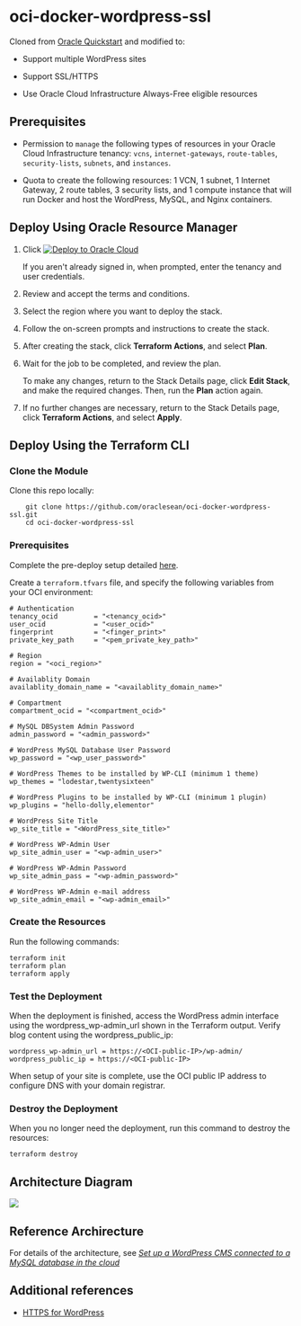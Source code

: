 # oci-docker-wordpress-ssl

Cloned from [Oracle Quickstart](https://github.com/oracle-quickstart/oci-arch-wordpress-mds) and modified to:

- Support multiple WordPress sites

- Support SSL/HTTPS

- Use Oracle Cloud Infrastructure Always-Free eligible resources

## Prerequisites

- Permission to `manage` the following types of resources in your Oracle Cloud Infrastructure tenancy: `vcns`, `internet-gateways`, `route-tables`, `security-lists`, `subnets`, and `instances`.

- Quota to create the following resources: 1 VCN, 1 subnet, 1 Internet Gateway, 2 route tables, 3 security lists, and 1 compute instance that will run Docker and host the WordPress, MySQL, and Nginx containers.

## Deploy Using Oracle Resource Manager

1. Click [![Deploy to Oracle Cloud](https://oci-resourcemanager-plugin.plugins.oci.oraclecloud.com/latest/deploy-to-oracle-cloud.svg)](https://cloud.oracle.com/resourcemanager/stacks/create?region=home&zipUrl=https://github.com/oraclesean/oci-docker-wordpress-ssl/releases/latest/download/oci-docker-wordpress-ssl-stack-latest.zip)

    If you aren't already signed in, when prompted, enter the tenancy and user credentials.

2. Review and accept the terms and conditions.

3. Select the region where you want to deploy the stack.

4. Follow the on-screen prompts and instructions to create the stack.

5. After creating the stack, click **Terraform Actions**, and select **Plan**.

6. Wait for the job to be completed, and review the plan.

    To make any changes, return to the Stack Details page, click **Edit Stack**, and make the required changes. Then, run the **Plan** action again.

7. If no further changes are necessary, return to the Stack Details page, click **Terraform Actions**, and select **Apply**. 

## Deploy Using the Terraform CLI

### Clone the Module

Clone this repo locally:

```
    git clone https://github.com/oraclesean/oci-docker-wordpress-ssl.git
    cd oci-docker-wordpress-ssl
```

### Prerequisites

Complete the pre-deploy setup detailed [here](https://github.com/cloud-partners/oci-prerequisites).

Create a `terraform.tfvars` file, and specify the following variables from your OCI environment:

```
# Authentication
tenancy_ocid         = "<tenancy_ocid>"
user_ocid            = "<user_ocid>"
fingerprint          = "<finger_print>"
private_key_path     = "<pem_private_key_path>"

# Region
region = "<oci_region>"

# Availablity Domain 
availablity_domain_name = "<availablity_domain_name>"

# Compartment
compartment_ocid = "<compartment_ocid>"

# MySQL DBSystem Admin Password 
admin_password = "<admin_password>"

# WordPress MySQL Database User Password
wp_password = "<wp_user_password>"

# WordPress Themes to be installed by WP-CLI (minimum 1 theme)
wp_themes = "lodestar,twentysixteen"

# WordPress Plugins to be installed by WP-CLI (minimum 1 plugin)
wp_plugins = "hello-dolly,elementor"

# WordPress Site Title
wp_site_title = "<WordPress_site_title>"
       
# WordPress WP-Admin User
wp_site_admin_user = "<wp-admin_user>"

# WordPress WP-Admin Password
wp_site_admin_pass = "<wp-admin_password>"

# WordPress WP-Admin e-mail address
wp_site_admin_email = "<wp-admin_email>"
````

### Create the Resources

Run the following commands:

````
terraform init
terraform plan
terraform apply
````

### Test the Deployment

When the deployment is finished, access the WordPress admin interface using the wordpress_wp-admin_url shown in the Terraform output. Verify blog content using the wordpress_public_ip:

````
wordpress_wp-admin_url = https://<OCI-public-IP>/wp-admin/
wordpress_public_ip = https://<OCI-public-IP>
`````

When setup of your site is complete, use the OCI public IP address to configure DNS with your domain registrar.

### Destroy the Deployment

When you no longer need the deployment, run this command to destroy the resources:

    terraform destroy

## Architecture Diagram

![](./images/architecture-deploy-wordpress-mds.png)

## Reference Archirecture

For details of the architecture, see [_Set up a WordPress CMS connected to a MySQL database in the cloud_](https://docs.oracle.com/en/solutions/deploy-wordpress-cms-with-mysql-dbs/index.html)

## Additional references

- [HTTPS for WordPress](https://wordpress.org/support/article/https-for-wordpress/)

